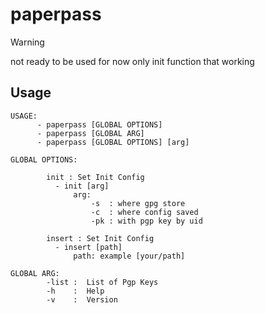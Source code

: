 # paperpass
> [!WARNING]
> not ready to be used for now only init function that working
## Usage
```
USAGE:
      - paperpass [GLOBAL OPTIONS]
      - paperpass [GLOBAL ARG]
      - paperpass [GLOBAL OPTIONS] [arg]

GLOBAL OPTIONS:

        init : Set Init Config
          - init [arg]
              arg:
                  -s  : where gpg store
                  -c  : where config saved
                  -pk : with pgp key by uid

        insert : Set Init Config
          - insert [path]
              path: example [your/path]

GLOBAL ARG:
        -list :  List of Pgp Keys
        -h    :  Help
        -v    :  Version
```
